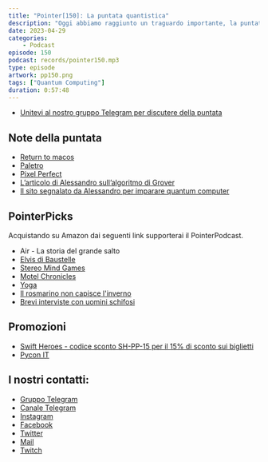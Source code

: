 ```yaml
---
title: "Pointer[150]: La puntata quantistica"
description: "Oggi abbiamo raggiunto un traguardo importante, la puntata numero 150 del pointerpodcast! Sapevate che la somma  dei numeri primi tra 7 e 31 è uguale proprio proprio a 150? Per una puntata speciale abbiamo pensato ad un argomento speciale, suggerito anche nella PointerChat: la programmazione di un computer quantistico. Sapete quali sono le applicazioni attuali del quantum computer e per che cosa potremmo utilizzarlo in futuro? Possiamo debuggare con delle print un programma scritto per un computer quantistico? Per rispondere a queste ad altre domande ci siamo rivolti ad Alessandro,nostro esperto in materia. Il mondo quantistico vi incuriosisce?Non vi resta che ascoltare l'ultima puntata del vostro podcast preferito!"
date: 2023-04-29
categories:
    - Podcast
episode: 150
podcast: records/pointer150.mp3
type: episode
artwork: pp150.png
tags: ["Quantum Computing"]
duration: 0:57:48
---
```


-   [Unitevi al nostro gruppo Telegram per discutere della puntata](https://t.me/pointerpodcastgruppo)

## Note della puntata

-   [Return to macos](<[https://appstories.net/episodes/326](https://appstories.net/episodes/326)>)
-   [Paletro](<[https://appmakes.io/paletro](https://appmakes.io/paletro)>)
-   [Pixel Perfect](<[https://github.com/cormiertyshawn895/PixelPerfect](https://github.com/cormiertyshawn895/PixelPerfect)>)
-   [L’articolo di Alessandro sull’algoritmo di Grover](<[https://medium.com/towards-data-science/behind-oracles-grovers-algorithm-amplitude-amplification-46b928b46f1e](https://medium.com/towards-data-science/behind-oracles-grovers-algorithm-amplitude-amplification-46b928b46f1e)>)
-   [Il sito segnalato da Alessandro per imparare quantum computer](https://q-ctrl.com/black-opal)

## PointerPicks

Acquistando su Amazon dai seguenti link supporterai il PointerPodcast.

-   Air - La storia del grande salto
-   [Elvis di Baustelle](https://amzn.to/3AjB6D1)
-   [Stereo Mind Games](https://amzn.to/3LlG4FA)
-   [Motel Chronicles](https://www.42records.it/prodotto/clementi_nuccini_motel_chronicles/)
-   [Yoga](https://amzn.to/3N4SoeE)
-   [Il rosmarino non capisce l'inverno](https://amzn.to/3H5kaUA)
-   [Brevi interviste con uomini schifosi](https://amzn.to/3LltUfV)

## Promozioni

-   [Swift Heroes - codice sconto SH-PP-15 per il 15% di sconto sui biglietti](https://swiftheroes.com/2023/)
-   [Pycon IT](https://pycon.it/en)

## I nostri contatti:

-   [Gruppo Telegram](https://t.me/pointerpodcastgruppo)
-   [Canale Telegram](https://t.me/PointerPodcast)
-   [Instagram](https://www.instagram.com/pointerpodcast/)
-   [Facebook](https://www.facebook.com/pointerPodcast/)
-   [Twitter](https://twitter.com/PointerPodcast)
-   [Mail](info@pointerpodcast.it)
-   [Twitch](https://www.twitch.tv/pointerpodcast)
